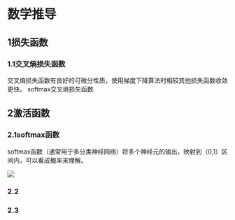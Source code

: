 # 数学推导

## 1损失函数

### 1.1交叉熵损失函数

交叉熵损失函数有良好的可微分性质，使用梯度下降算法时相较其他损失函数收敛更快。
		softmax交叉熵损失函数

## 2激活函数

### 2.1softmax函数

softmax函数（通常用于多分类神经网络）将多个神经元的输出，映射到（0,1）区间内，可以看成概率来理解。

<img src="http://latex.codecogs.com/gif.latex?\ S_i = \frac {e^i} {\sum^{j=n}_j e^j}" />

### 2.2

### 2.3

